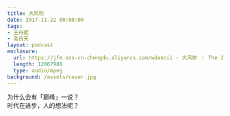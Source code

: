 ```yaml
---
title: 大风吹
date: 2017-11-22 00:00:00
tags:
- 王丹妮
- 高日天
layout: podcast
enclosure:
  url: https://jfm.oss-cn-chengdu.aliyuncs.com/wdannii - 大风吹 ｜ The Jungle.mp3
  length: 12067988
  type: audio/mpeg
background: /assets/cover.jpg
---
```

为什么会有「巅峰」一说？  
时代在进步，人的想法呢？
